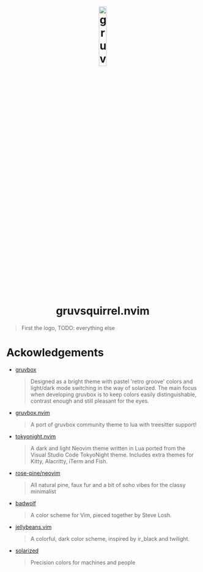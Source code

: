 <div align="center">
  <h1>
    <img src="https://user-images.githubusercontent.com/10135646/210930853-fc6e828a-d3fe-4a1c-83af-c24ec592b80b.png" 
         alt="gruvsquirrel" 
         style="width: 20%; border-radius: 2%;" />
    <br/>
    gruvsquirrel.nvim
  </h1>
</div>

> First the logo, TODO: everything else


# Ackowledgements
- [gruvbox](https://github.com/morhetz/gruvbox) 
    > Designed as a bright theme with pastel 'retro groove' colors and light/dark mode switching in the way of solarized. The main focus when developing gruvbox is to keep colors easily distinguishable, contrast enough and still pleasant for the eyes.
- [gruvbox.nvim](https://github.com/ellisonleao/gruvbox.nvim) 
    > A port of gruvbox community theme to lua with treesitter support!
- [tokyonight.nvim](https://github.com/folke/tokyonight.nvim)
    > A dark and light Neovim theme written in Lua ported from the Visual Studio Code TokyoNight theme. Includes extra themes for Kitty, Alacritty, iTerm and Fish.
- [rose-pine/neovim](https://github.com/rose-pine/neovim)
    > All natural pine, faux fur and a bit of soho vibes for the classy minimalist
- [badwolf](https://github.com/sjl/badwolf)
    > A color scheme for Vim, pieced together by Steve Losh.
- [jellybeans.vim](https://github.com/nanotech/jellybeans.vim)
    > A colorful, dark color scheme, inspired by ir_black and twilight.
- [solarized](https://github.com/altercation/solarized)
    > Precision colors for machines and people

